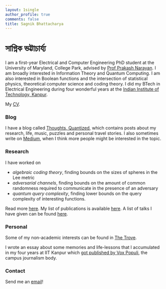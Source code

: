 ```yaml
---
layout: 1single
author_profile: true
comments: false
title: Sagnik Bhattacharya
---
```

# সাগ্নিক ভট্টাচার্য্য

I am a first-year Electrical and Computer Engineering PhD student at the University of Maryland, College Park, advised by [Prof Prakash Narayan](https://user.eng.umd.edu/~prakash/index.html). I am broadly interested in Information Theory and Quantum Computing. I am also interested in Boolean functions and the intersection of statistical physics, theoretical computer science and coding theory. I did my BTech in Electrical Engineering during four wonderful years at the [Indian Institute of Technology, Kanpur](http://www.iitk.ac.in/).

My [CV](/assets/cv.pdf).

### Blog

I have a blog called [Thoughts, Quantized](/blog), which contains posts about my research, life, music, puzzles and personal travel stories. I also sometimes write on [Medium](#link), when I think more people might be interested in the topic.

### Research

I have worked on 
* *algebraic coding theory*, finding bounds on the sizes of spheres in the Lee metric
* *adversarial channels*, finding bounds on the amount of common randomness required to communicate in the presence of an adversary
* *quantum query complexity*, finding lower bounds on the query complexity of interesting functions.

Read more [here](/research). My list of publications is available [here](#). A list of talks I have given can be found [here](/talks).

### Personal

Some of my non-academic interests can be found in [The Trove](/trove).

I wrote an essay about some memories and life-lessons that I accumulated in my four years at IIT Kanpur which [got published by Vox Populi](http://voxiitk.com/as-we-leave-9/), the campus journalism body. 

### Contact

Send me an [email](mailto:sagnik6696@gmail.com)!